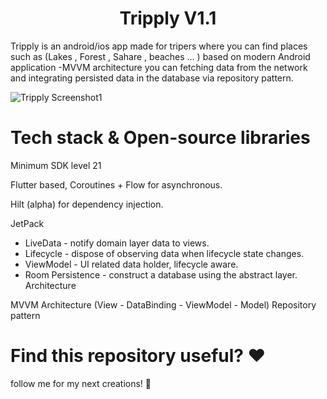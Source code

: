 <div align="center">
  <p>
    <h1> Tripply V1.1</h1></p></div>
Tripply is an android/ios app made for tripers where you can find places such as (Lakes , Forest , Sahare , beaches ... ) based on modern Android application -MVVM architecture you can fetching data from the network and integrating persisted data in the database via repository pattern.

![Tripply Screenshot1](https://user-images.githubusercontent.com/44551268/107062072-2fa77580-67d9-11eb-9aca-75d808252873.png)

# Tech stack & Open-source libraries
Minimum SDK level 21

Flutter based, Coroutines + Flow for asynchronous.

Hilt (alpha) for dependency injection.

JetPack

 - LiveData - notify domain layer data to views. 
 - Lifecycle - dispose of observing data when lifecycle state changes.
 - ViewModel - UI related data holder, lifecycle aware.
 - Room Persistence - construct a database using the abstract layer.
   Architecture

MVVM Architecture (View - DataBinding - ViewModel - Model)
Repository pattern
# Find this repository useful? ❤️
follow me for my next creations! 🤩
